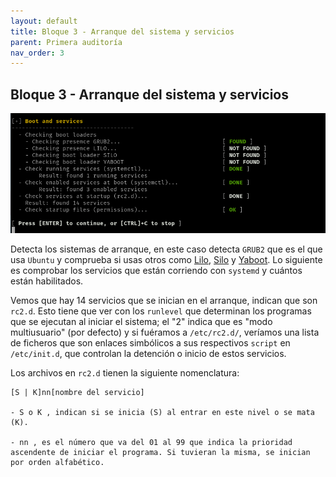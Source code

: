 ```yaml
---
layout: default
title: Bloque 3 - Arranque del sistema y servicios 
parent: Primera auditoría
nav_order: 3
---
```


## Bloque 3 - Arranque del sistema y servicios

<img src="https://raw.githubusercontent.com/crivmar/crivmar-lynis.github.io/main/assets/images/06.png"/>

Detecta los sistemas de arranque, en este caso detecta `GRUB2` que es el que usa `Ubuntu` y comprueba si usas otros como [Lilo](https://es.wikipedia.org/wiki/Lilo_(Linux)), [Silo](https://es.wikipedia.org/wiki/SILO_(boot_loader)) y [Yaboot](https://en.wikipedia.org/wiki/Yaboot). Lo siguiente es comprobar los servicios que están corriendo con `systemd` y cuántos están habilitados.

Vemos que hay 14 servicios que se inician en el arranque, indican que son `rc2.d`. Esto tiene que ver con los `runlevel` que determinan los programas que se ejecutan al iniciar el sistema; el "2" indica que es "modo multiusuario" (por defecto) y si fuéramos a `/etc/rc2.d/`, veríamos una lista de ficheros que son enlaces simbólicos a sus respectivos `script` en `/etc/init.d`, que controlan la detención o inicio de estos servicios.

Los archivos en `rc2.d` tienen la siguiente nomenclatura:

~~~
[S | K]nn[nombre del servicio]

- S o K , indican si se inicia (S) al entrar en este nivel o se mata (K).

- nn , es el número que va del 01 al 99 que indica la prioridad ascendente de iniciar el programa. Si tuvieran la misma, se inician por orden alfabético.
~~~ 